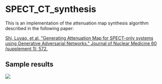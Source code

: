 # SPECT_CT_synthesis

This is an implementation of the attenuation map synthesis algorithm described in the following paper:

<a href="http://jnm.snmjournals.org/content/60/supplement_1/572.short">Shi, Luyao, et al. "Generating Attenuation Map for SPECT-only systems using Generative Adversarial Networks." Journal of Nuclear Medicine 60 (supplement 1): 572.</a>

## Sample results
![](https://raw.githubusercontent.com/chongduan/MRI-AUTOMAP/master/Img/output_new.png)
